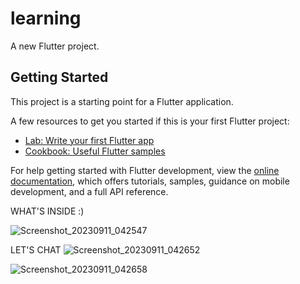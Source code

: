 # learning

A new Flutter project.

## Getting Started

This project is a starting point for a Flutter application.

A few resources to get you started if this is your first Flutter project:

- [Lab: Write your first Flutter app](https://docs.flutter.dev/get-started/codelab)
- [Cookbook: Useful Flutter samples](https://docs.flutter.dev/cookbook)

For help getting started with Flutter development, view the
[online documentation](https://docs.flutter.dev/), which offers tutorials,
samples, guidance on mobile development, and a full API reference.

WHAT'S INSIDE :)

![Screenshot_20230911_042547](https://github.com/auroraraose/bot/assets/68645532/83de8694-572d-40db-9c37-e480feab3098)

LET'S CHAT 
![Screenshot_20230911_042652](https://github.com/auroraraose/bot/assets/68645532/c9a2bcfb-e068-43dd-b37d-7a89651e2d79)


![Screenshot_20230911_042658](https://github.com/auroraraose/bot/assets/68645532/dd1ddaa9-91ce-4cf8-b8d7-47ded9fe2c93)


